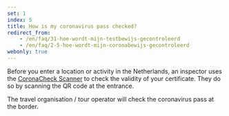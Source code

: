 ```yaml
---
set: 1
index: 5
title: How is my coronavirus pass checked?
redirect_from: 
    - /en/faq/31-hoe-wordt-mijn-testbewijs-gecontroleerd
    - /en/faq/2-5-hoe-wordt-mijn-coronabewijs-gecontroleerd
webonly: true
---
```

Before you enter a location or activity in the Netherlands, an inspector uses the [CoronaCheck Scanner](/en/scanner) to check the validity of your certificate. They do so by scanning the QR code at the entrance.

The travel organisation / tour operator will check the coronavirus pass at the border.
